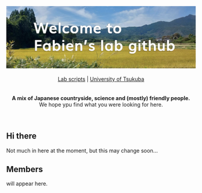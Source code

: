 <div align="center">
<img alt="lab banner pic" src="https://github.com/fabienlabo/.github/blob/master/labpicgithub.png">
<br/>
<br/>

<div align="center">
    <a href="https://github.com/fabienlabo/scripts">Lab scripts</a> |
    <a href="https://www.tsukuba.ac.jp/en/">University  of Tsukuba</a>
</div>


<br/>
<br/>

<div align="center"><strong>A mix of Japanese countryside, science and (mostly) friendly people.</strong><br> We hope ypu find what you were looking for here.
</div>
<br />
<br />

</div>

## Hi there

Not much in here at the moment, but this may change soon...

## Members

will appear here.

